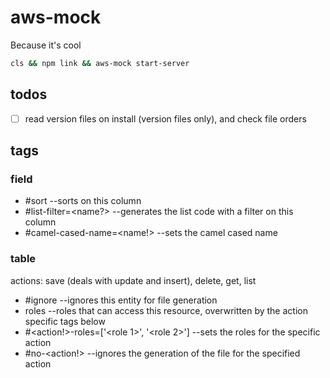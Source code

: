 # aws-mock

Because it's cool

```sh
cls && npm link && aws-mock start-server
```
## todos

- [ ] read version files on install (version files only), and check file orders

## tags

### field

- #sort --sorts on this column
- #list-filter=<name?> --generates the list code with a filter on this column
- #camel-cased-name=<name!> --sets the camel cased name

### table

actions: save (deals with update and insert), delete, get, list

- #ignore --ignores this entity for file generation
- roles --roles that can access this resource, overwritten by the action specific tags below
- #<action!>-roles=['<role 1>', '<role 2>'] --sets the roles for the specific action
- #no-<action!> --ignores the generation of the file for the specified action